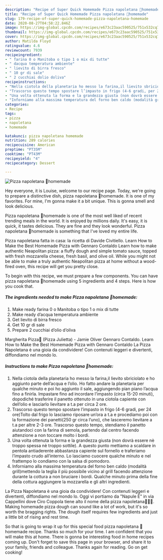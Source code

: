 ```yaml
---
description: "Recipe of Super Quick Homemade Pizza napoletana 🍕homemade"
title: "Recipe of Super Quick Homemade Pizza napoletana 🍕homemade"
slug: 179-recipe-of-super-quick-homemade-pizza-napoletana-homemade
date: 2020-08-27T04:58:22.846Z
image: https://img-global.cpcdn.com/recipes/e673c23aac590525/751x532cq70/pizza-napoletana-🍕homemade-recipe-main-photo.jpg
thumbnail: https://img-global.cpcdn.com/recipes/e673c23aac590525/751x532cq70/pizza-napoletana-🍕homemade-recipe-main-photo.jpg
cover: https://img-global.cpcdn.com/recipes/e673c23aac590525/751x532cq70/pizza-napoletana-🍕homemade-recipe-main-photo.jpg
author: Matilda Floyd
ratingvalue: 4.6
reviewcount: 7939
recipeingredient:
- " farina 0 o Manitoba o tipo 1 o mix di tutte"
- " dacqua temperatura ambiente"
- " lievito di birra fresco"
- " 10 gr di sale"
- " 2 cucchiai dolio doliva"
recipeinstructions:
- "Nella ciotola della planetaria ho messo la farina,il lievito sbriciolato e ho aggiunto parte dell’acqua e l’olio. Ho fatto andare la planetaria per qualche minuto e poi ho aggiunto il sale, aggiungendo pian piano l’acqua fino a finirla. Impastare fino ad incordare l’impasto (circa 15-20 minuti), dopodiché trasferire il panetto ottenuto in una ciotola capiente con dell’olio e lasciarlo lievitare a t.a per circa 2 ore."
- "Trascorso questo tempo spostare l’impasto in frigo (4-6 gradi, per 24 ore)Tolto dal frigo lo lasciamo riposare un’ora a t.a e procediamo poi con la formazione dei panetti(250 gr circa l’uno), che lasceremo lievitare a t.a per altre 2-3 ore. Trascorso questo tempo, stendiamo il panetto aiutandoci con la farina di semola, partendo dal centro facendo attenzione a non toccare molto i bordi."
- "Una volta ottenuta la forma e la grandezza giusta (non dovrà essere nè troppo spessa nè troppo sottile). A questo punto mettiamo a scaldare in pentola antiaderente abbastanza capiente sul fornello e traferiamo l’impasto crudo all’interno. Lo lasciamo cuocere qualche minuto e nel frattempo lo condiamo con la salsa di pomodoro."
- "Inforniamo alla massima temperatura del forno ben caldo (modalità grill)mettendo la teglia il più possibile vicino al grill facendo attenzione durante la cottura a non bruciare i bordi. Qualche minuto prima della fine della cottura aggiungere la mozzarella e gli altri ingredienti."
categories:
- Recipe
tags:
- pizza
- napoletana
- homemade

katakunci: pizza napoletana homemade 
nutrition: 289 calories
recipecuisine: American
preptime: "PT35M"
cooktime: "PT43M"
recipeyield: "4"
recipecategory: Dessert

---
```



![Pizza napoletana 🍕homemade](https://img-global.cpcdn.com/recipes/e673c23aac590525/751x532cq70/pizza-napoletana-🍕homemade-recipe-main-photo.jpg)

Hey everyone, it is Louise, welcome to our recipe page. Today, we're going to prepare a distinctive dish, pizza napoletana 🍕homemade. It is one of my favorites. For mine, I'm gonna make it a bit unique. This is gonna smell and look delicious.

Pizza napoletana 🍕homemade is one of the most well liked of recent trending meals in the world. It is enjoyed by millions daily. It's easy, it is quick, it tastes delicious. They are fine and they look wonderful. Pizza napoletana 🍕homemade is something that I've loved my entire life.

Pizza napoletana fatta in casa: la ricetta di Davide Civitiello. Learn How to Make the Best Homemade Pizza with Gennaro Contaldo Learn how to make authentic Neapolitan pizza: a fluffy dough and simple tomato sauce, topped with fresh mozzarella cheese, fresh basil, and olive oil. While you might not be able to make a truly authentic Neapolitan pizza at home without a wood-fired oven, this recipe will get you pretty close.


To begin with this recipe, we must prepare a few components. You can have pizza napoletana 🍕homemade using 5 ingredients and 4 steps. Here is how you cook that.

<!--inarticleads1-->

##### The ingredients needed to make Pizza napoletana 🍕homemade:

1. Make ready  farina 0 o Manitoba o tipo 1 o mix di tutte
1. Make ready  d’acqua temperatura ambiente
1. Get  lievito di birra fresco
1. Get  10 gr di sale
1. Prepare  2 cucchiai d’olio d’oliva


Margherita Pizza🍕 (Pizza Julietta) - Jamie Oliver Gennaro Contaldo. Learn How to Make the Best Homemade Pizza with Gennaro Contaldo La Pizza Napoletana è una gioia da condividere! Con contenuti leggeri e divertenti, diffondiamo nel mondo lo. 

<!--inarticleads2-->

##### Instructions to make Pizza napoletana 🍕homemade:

1. Nella ciotola della planetaria ho messo la farina,il lievito sbriciolato e ho aggiunto parte dell’acqua e l’olio. Ho fatto andare la planetaria per qualche minuto e poi ho aggiunto il sale, aggiungendo pian piano l’acqua fino a finirla. Impastare fino ad incordare l’impasto (circa 15-20 minuti), dopodiché trasferire il panetto ottenuto in una ciotola capiente con dell’olio e lasciarlo lievitare a t.a per circa 2 ore.
1. Trascorso questo tempo spostare l’impasto in frigo (4-6 gradi, per 24 ore)Tolto dal frigo lo lasciamo riposare un’ora a t.a e procediamo poi con la formazione dei panetti(250 gr circa l’uno), che lasceremo lievitare a t.a per altre 2-3 ore. Trascorso questo tempo, stendiamo il panetto aiutandoci con la farina di semola, partendo dal centro facendo attenzione a non toccare molto i bordi.
1. Una volta ottenuta la forma e la grandezza giusta (non dovrà essere nè troppo spessa nè troppo sottile). A questo punto mettiamo a scaldare in pentola antiaderente abbastanza capiente sul fornello e traferiamo l’impasto crudo all’interno. Lo lasciamo cuocere qualche minuto e nel frattempo lo condiamo con la salsa di pomodoro.
1. Inforniamo alla massima temperatura del forno ben caldo (modalità grill)mettendo la teglia il più possibile vicino al grill facendo attenzione durante la cottura a non bruciare i bordi. Qualche minuto prima della fine della cottura aggiungere la mozzarella e gli altri ingredienti.


La Pizza Napoletana è una gioia da condividere! Con contenuti leggeri e divertenti, diffondiamo nel mondo lo. Oggi vi portiamo da &#34;Napule È&#34; in via Cappellini dove Ciro Coppola tiene alto il nome della pizza napoletana💪🏻🍕. Making homemade pizza dough can sound like a lot of work, but it&#39;s so worth the bragging rights. The dough itself requires few ingredients and just a little bit of rising and rest time. 

So that is going to wrap it up for this special food pizza napoletana 🍕homemade recipe. Thanks so much for your time. I am confident that you will make this at home. There is gonna be interesting food in home recipes coming up. Don't forget to save this page in your browser, and share it to your family, friends and colleague. Thanks again for reading. Go on get cooking!
